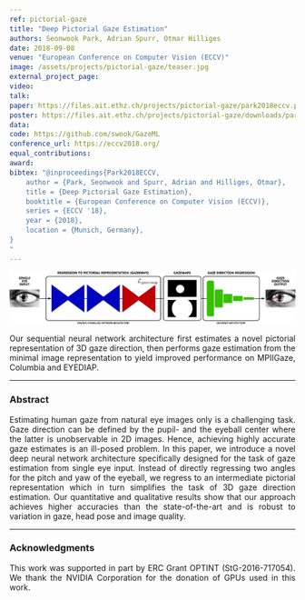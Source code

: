 ```yaml
---
ref: pictorial-gaze
title: "Deep Pictorial Gaze Estimation"
authors: Seonwook Park, Adrian Spurr, Otmar Hilliges
date: 2018-09-08
venue: "European Conference on Computer Vision (ECCV)"
image: /assets/projects/pictorial-gaze/teaser.jpg
external_project_page: 
video: 
talk: 
paper: https://files.ait.ethz.ch/projects/pictorial-gaze/park2018eccv.pdf
poster: https://files.ait.ethz.ch/projects/pictorial-gaze/downloads/park2018eccv_poster.pdf
data: 
code: https://github.com/swook/GazeML
conference_url: https://eccv2018.org/
equal_contributions: 
award: 
bibtex: "@inproceedings{Park2018ECCV,
	author = {Park, Seonwook and Spurr, Adrian and Hilliges, Otmar},
	title = {Deep Pictorial Gaze Estimation},
	booktitle = {European Conference on Computer Vision (ECCV)},
	series = {ECCV '18},
	year = {2018},
	location = {Munich, Germany},
}
"
---
```


<img class="fullcol" src="/assets/projects/pictorial-gaze/teaser_full.jpg" alt="Teaser-Picture" />

<p align="justify">
    <span class="figurecap">
Our sequential neural network architecture first estimates a novel pictorial representation of 3D gaze direction, then performs gaze estimation from the minimal image representation to yield improved performance on MPIIGaze, Columbia and EYEDIAP.
    </span>
</p>
<hr />
        


<h3>Abstract</h3>
<p align="justify">
Estimating human gaze from natural eye images only is a challenging task. Gaze direction can be defined by the pupil- and the eyeball center where the latter is unobservable in 2D images. Hence, achieving highly accurate gaze estimates is an ill-posed problem. In this paper, we introduce a novel deep neural network architecture specifically designed for the task of gaze estimation from single eye input. Instead of directly regressing two angles for the pitch and yaw of the eyeball, we regress to an intermediate pictorial representation which in turn simplifies the task of 3D gaze direction estimation. Our quantitative and qualitative results show that our approach achieves higher accuracies than the state-of-the-art and is robust to variation in gaze, head pose and image quality.
</p>
<hr />
    


<!--
<div class="fullcol">
<h3>Accompanying Video</h3>
    <br />
    <div class="video" align="center">
	<iframe width="560" height="315" src="https://www.youtube-nocookie.com/embed/cLUHKYfZN5s?rel=0&amp;showinfo=0" frameborder="0" allow="autoplay; encrypted-media" allowfullscreen></iframe>
    </div>
    <hr />
    <br/>
    <br/>
</div>
-->

<!--
<div class="fullcol">
 <h3>Downloads</h3>
    To be released.
    <ul class="linklist">
        <li class="a-pdf"><a target="_blank" title="PDF" href="<?php ait_root_dir();?>projects/2015/InteractiveDebugger/downloads/FluidEdt-Ou-CHI2015.pdf">PDF</a></li>
        <li class="a-vid"><a target="_blank" href="<?php ait_root_dir();?>projects/2015/InteractiveDebugger/downloads/FluidEdt-Ou-CHI2015.mp4" title="Download Video">Video (26 MB)</a></li>
        <li class="a-bib"><a target="_blank" title="BibTex" href="<?php ait_root_dir();?>projects/2015/InteractiveDebugger/downloads/FluidEdt-Ou-CHI2015.bib">BibTeX</a></li>
    </ul>
    <hr />
    <br/>
    <br/>
</div>
-->

<!--
<div class="fullcol">
<h3>bibtex</h3>
    To be released.
    <div class="bibtex">
    </div>
    <hr />
    <br/>
    <br/>
</div>
-->

<!--
<div class="fullcol">
    <h3>additional results</h3>
    <br/>
    <img class="halfcol" src="<?php ait_root_dir();?>projects/2016/deformables/bar_small.png" alt="Teaser-Picture" />
    <img class="halfcol" src="<?php ait_root_dir();?>projects/2016/deformables/organ_stacked_small.png" alt="Teaser-Picture" />
    <div class="halfcol">
        <p align="justify">
            <span class="figurecap">
                Top row: schematic sensor routings obtained using our tool with automatic sensor refinement.
                Middle row: fabricated device.
                Bottom row: Ground truth (gray) vs. reconstruction (orange). Insets show error on a heat map scale, with maximum error (white) at 22 mm (darker is better).
            </span>
        </p>
    </div>
    <div class="halfcol">
        <p align="justify">
            <span class="figurecap">
                Two example deformations of the organ pipe model designed with our method. Ground truth (gray) vs. reconstruction (orange).
            </span>
        </p>
    </div>
</div>
-->

<!--
<div class="fullcol">
    <br/><br/>
    <img class="fullcol" src="<?php ait_root_dir();?>projects/2016/deformables/sheet_squared_small.png" alt="Teaser-Picture" />
    <p align="justify">
        <span class="figurecap">
            Snapshots of the design process. Top Row: the user placed, refined,
            and edited four sensors (left); Reconstruction error is expected to be very low (right). Bottom row: Interaction
            with fabricated device (left) and ground truth comparison (right).
        </span>
    </p>
    <hr />
    <br/>
    <br/>
</div>
-->

<!-- This section is optional -->
<!--
<div class="fullcol">
    <h3>external links</h3>
    <p align="justify">
        <ul class="linklist">
        <li class="a-ext"><a target="_blank" title="link1" href="your_link_here">Your link here</a></li>
    </ul>
    </p>
    <hr />
    <br/>
    <br/>
</div>
-->

<h3>Acknowledgments</h3>
<p align="justify">
This work was supported in part by ERC Grant OPTINT (StG-2016-717054).
We thank the NVIDIA Corporation for the donation of GPUs used in this work.
</p>